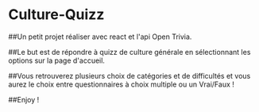 # Culture-Quizz

##Un petit projet réaliser avec react et l'api Open Trivia.

##Le but est de répondre à quizz de culture générale en sélectionnant les options sur la page d'accueil.

##Vous retrouverez plusieurs choix de catégories et de difficultés et vous aurez le choix entre questionnaires à choix multiple ou un Vrai/Faux !

##Enjoy !
